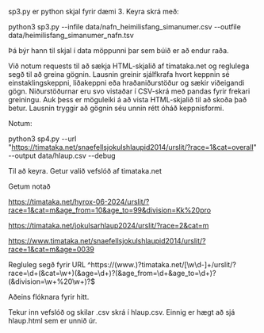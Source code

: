 sp3.py er python skjal fyrir dæmi 3.
Keyra skrá með:

python3 sp3.py --infile data/nafn_heimilisfang_simanumer.csv --outfile data/heimilisfang_simanumer_nafn.tsv

Þá býr hann til skjal í data möppunni þar sem búið er að endur raða.

Við notum requests til að sækja HTML-skjalið af tímataka.net og reglulega segð til að greina gögnin. Lausnin greinir sjálfkrafa hvort keppnin sé einstaklingskeppni, liðakeppni eða hraðaniðurstöður og sækir viðeigandi gögn. Niðurstöðurnar eru svo vistaðar í CSV-skrá með pandas fyrir frekari greiningu. Auk þess er möguleiki á að vista HTML-skjalið til að skoða það betur. Lausnin tryggir að gögnin séu unnin rétt óháð keppnisformi.

Notum:

 python3 sp4.py --url "https://timataka.net/snaefellsjokulshlaupid2014/urslit/?race=1&cat=overall" --output data/hlaup.csv --debug

 Til að keyra. Getur valið vefslóð af timataka.net

 Getum notað 

 https://timataka.net/hyrox-06-2024/urslit/?race=1&cat=m&age_from=10&age_to=99&division=Kk%20pro

 https://timataka.net/jokulsarhlaup2024/urslit/?race=2&cat=m

 https://www.timataka.net/snaefellsjokulshlaupid2014/urslit/?race=1&cat=m&age=0039

Regluleg segð fyrir URL
 ^https:\/\/(www\.)?timataka\.net\/[\w\d-]+\/urslit\/\?race=\d+(&cat=\w+)(\&age\=\d+)?(&age_from=\d+&age_to=\d+)?(&division=\w+%20\w+)?$

 Aðeins flóknara fyrir hitt.

 Tekur inn vefslóð og skilar .csv skrá í hlaup.csv. Einnig er hægt að sjá hlaup.html sem er unnið úr.